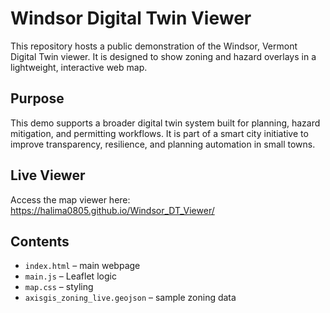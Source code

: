 # Windsor Digital Twin Viewer

This repository hosts a public demonstration of the Windsor, Vermont Digital Twin viewer. It is designed to show zoning and hazard overlays in a lightweight, interactive web map.

## Purpose

This demo supports a broader digital twin system built for planning, hazard mitigation, and permitting workflows. It is part of a smart city initiative to improve transparency, resilience, and planning automation in small towns.

## Live Viewer

Access the map viewer here:  
https://halima0805.github.io/Windsor_DT_Viewer/

## Contents

- `index.html` – main webpage
- `main.js` – Leaflet logic
- `map.css` – styling
- `axisgis_zoning_live.geojson` – sample zoning data
